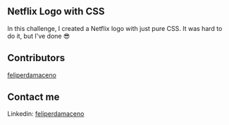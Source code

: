 ## Netflix Logo with CSS

In this challenge, I created a Netflix logo with just pure CSS. It was hard to do it, but I've done 😎

## Contributors

[feliperdamaceno](https://github.com/feliperdamaceno/)

## Contact me

Linkedin: [feliperdamaceno](https://www.linkedin.com/in/feliperdamaceno/)
